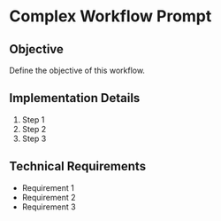 # Complex Workflow Prompt

## Objective
Define the objective of this workflow.

## Implementation Details
1. Step 1
2. Step 2
3. Step 3

## Technical Requirements
- Requirement 1
- Requirement 2
- Requirement 3
